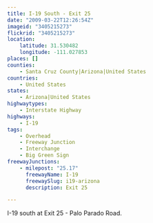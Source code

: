 ```yaml
---
title: I-19 South - Exit 25
date: "2009-03-22T12:26:54Z"
imageid: "3405215273"
flickrid: "3405215273"
location:
    latitude: 31.530482
    longitude: -111.027853
places: []
counties:
    - Santa Cruz County|Arizona|United States
countries:
    - United States
states:
    - Arizona|United States
highwaytypes:
    - Interstate Highway
highways:
    - I-19
tags:
    - Overhead
    - Freeway Junction
    - Interchange
    - Big Green Sign
freewayJunctions:
    - milepost: "25.17"
      freewayName: I-19
      freewaySlug: i19-arizona
      description: Exit 25

---
```

I-19 south at Exit 25 - Palo Parado Road.